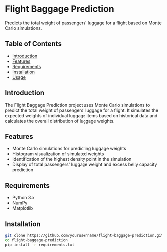 # Flight Baggage Prediction

Predicts the total weight of passengers' luggage for a flight based on Monte Carlo simulations.

## Table of Contents

- [Introduction](#introduction)
- [Features](#features)
- [Requirements](#requirements)
- [Installation](#installation)
- [Usage](#usage)

## Introduction

The Flight Baggage Prediction project uses Monte Carlo simulations to predict the total weight of passengers' luggage for a flight. It simulates the expected weights of individual luggage items based on historical data and calculates the overall distribution of luggage weights.

## Features

- Monte Carlo simulations for predicting luggage weights
- Histogram visualization of simulated weights
- Identification of the highest density point in the simulation
- Display of total passengers' luggage weight and excess belly capacity prediction

## Requirements

- Python 3.x
- NumPy
- Matplotlib

## Installation

```bash
git clone https://github.com/yourusername/flight-baggage-prediction.git
cd flight-baggage-prediction
pip install -r requirements.txt
